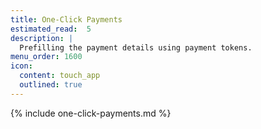 ```yaml
---
title: One-Click Payments
estimated_read:  5
description: |
  Prefilling the payment details using payment tokens.
menu_order: 1600
icon:
  content: touch_app
  outlined: true
---
```


{% include one-click-payments.md %}

